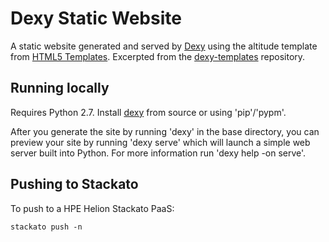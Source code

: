 Dexy Static Website
===================

A static website generated and served by [Dexy][1] using the altitude template
from [HTML5 Templates][2]. Excerpted from the [dexy-templates][3] repository. 


Running locally
---------------

Requires Python 2.7. Install [dexy][1] from source or using 'pip'/'pypm'.

After you generate the site by running 'dexy' in the base directory, you can
preview your site by running 'dexy serve' which will launch a simple web server
built into Python.  For more information run 'dexy help -on serve'.

Pushing to Stackato
-------------------

To push to a HPE Helion Stackato PaaS:

    stackato push -n

[1]: http://www.dexy.it/
[2]: http://html5templates.com
[3]: https://github.com/ananelson/dexy-templates

